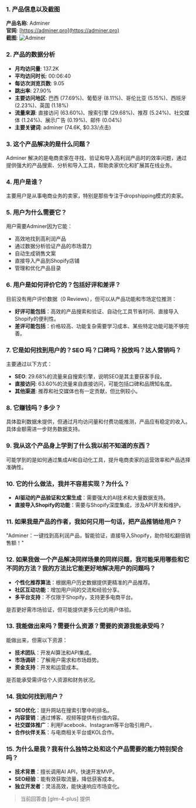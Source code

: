 ### 1. 产品信息以及截图

**产品名称**: Adminer  
**官网**: [https://adminer.pro](https://adminer.pro)  
**截图**: ![Adminer](https://cdn-images.toolify.ai/170350448915323216.jpg)

### 2. 产品的数据分析

- **月均访问量**: 137.2K
- **平均访问时长**: 00:06:40
- **每访次浏览页数**: 9.05
- **跳出率**: 27.90%
- **主要访问地区**: 巴西 (77.69%)、葡萄牙 (8.11%)、哥伦比亚 (5.15%)、西班牙 (2.23%)、英国 (1.18%)
- **流量来源**: 直接访问 (63.60%)、搜索引擎 (29.68%)、推荐 (5.24%)、社交媒体 (1.24%)、展示广告 (0.19%)、邮件 (0.04%)
- **主要关键词**: adminer (74.6K, $0.33/点击)

### 3. 这个产品解决的是什么问题？

Adminer 解决的是电商卖家在寻找、验证和导入高利润产品时的效率问题，通过提供强大的产品搜索、分析和导入工具，帮助卖家优化和扩展其在线业务。

### 4. 用户是谁？

主要用户是从事电商业务的卖家，特别是那些专注于dropshipping模式的卖家。

### 5. 用户为什么需要它？

用户需要Adminer因为它能：
- 高效地找到高利润产品
- 通过数据分析验证产品的市场潜力
- 自动生成销售文案
- 直接导入产品到Shopify店铺
- 管理和优化产品目录

### 6. 用户是如何评价它的？包括好评和差评？

目前没有用户评价数据（0 Reviews），但可以从产品功能和市场定位推测：
- **好评可能包括**：高效的产品搜索和验证、自动化工具节省时间、直接导入Shopify的便利性。
- **差评可能包括**：价格较高、功能复杂需要学习成本、某些特定功能可能不够完善。

### 7. 它是如何找到用户的？SEO 吗？口碑吗？投放吗？达人营销吗？

主要通过以下方式：
- **SEO**: 29.68%的流量来自搜索引擎，说明SEO是其主要获客手段。
- **直接访问**: 63.60%的流量来自直接访问，可能包括口碑和品牌知名度。
- **其他渠道**: 推荐和社交媒体也有一定贡献，但比例较小。

### 8. 它赚钱吗？多少？

具体盈利数据未提供，但通过月均访问量和付费功能推测，产品应有稳定的收入。具体金额需进一步财务数据支持。

### 9. 我从这个产品身上学到了什么我以前不知道的东西？

可能学到的是如何通过集成AI和自动化工具，提升电商卖家的运营效率和产品选择准确性。

### 10. 它的什么做法，我并不容易实现？为什么？

- **AI驱动的产品验证和文案生成**：需要强大的AI技术和大量数据支持。
- **直接导入Shopify的功能**：需要与Shopify深度集成，涉及API开发和维护。

### 11. 如果我是产品的作者，我如何只用一句话，把产品推销给用户？

"Adminer：一键找到高利润产品，智能验证，直接导入Shopify，助你轻松翻倍销售额！"

### 12. 如果我做一个产品解决同样场景的同样问题，我可能采用哪些和它不同的方法？我的方法比它能更好地解决用户的问题吗？

- **个性化推荐算法**：根据用户历史数据提供更精准的产品推荐。
- **社区互动功能**：增加用户间的交流和经验分享。
- **多平台支持**：不仅限于Shopify，支持更多电商平台。

是否更好需市场验证，但可能提供更多元化的用户体验。

### 13. 我能做出来吗？需要什么资源？需要的资源我能承受吗？

能做出来，但需以下资源：
- **技术团队**：开发AI算法和API集成。
- **市场调研**：了解用户需求和市场趋势。
- **资金支持**：开发和运营成本。

是否能承受需评估个人资源和财务状况。

### 14. 我如何找到用户？

- **SEO优化**：提升网站在搜索引擎中的排名。
- **内容营销**：通过博客、视频等提供有价值内容。
- **社交媒体推广**：利用Facebook、Instagram等平台吸引用户。
- **合作伙伴关系**：与电商相关平台或KOL合作。

### 15. 为什么是我？我有什么独特之处和这个产品需要的能力特别契合吗？

- **技术背景**：擅长调用AI API，快速开发MVP。
- **SEO经验**：能有效获取流量，降低获客成本。
- **独立开发者**：灵活高效，能快速响应市场变化。

> 当前回答由 [glm-4-plus] 提供